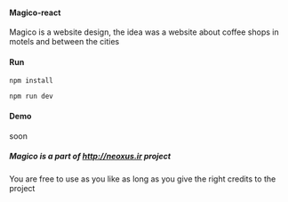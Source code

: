 #### Magico-react 

Magico is a website design, the idea was a website about coffee shops in motels and between the cities

#### Run

`npm install`

`npm run dev`

#### Demo

soon

##### Magico is a part of http://neoxus.ir project

You are free to use as you like as long as you give the right credits to the project

